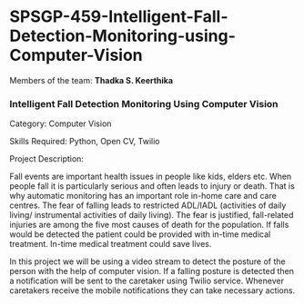 # SPSGP-459-Intelligent-Fall-Detection-Monitoring-using-Computer-Vision

Members of the team:   **Thadka S. Keerthika**

### Intelligent Fall Detection Monitoring Using Computer Vision

Category: Computer Vision

Skills Required: Python, Open CV, Twilio

Project Description:

Fall events are important health issues in people like kids, elders etc. When people fall it is particularly serious and often leads to injury or death. That is why automatic monitoring has an important role in-home care and care centres. The fear of falling leads to restricted ADL/IADL (activities of daily living/ instrumental activities of daily living). The fear is justified, fall-related injuries are among the five most causes of death for the population. If falls would be detected the patient could be provided with in-time medical treatment. In-time medical treatment could save lives.

In this project we will be using a video stream to detect the posture of the person with the help of computer vision. If a falling posture is detected then a notification will be sent to the caretaker using Twilio service. Whenever caretakers receive the mobile notifications they can take necessary actions.





 
